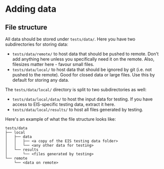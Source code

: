 # Adding data
## File structure
All data should be stored under `tests/data/`. Here you have two subdirectories for storing data:
- `tests/data/remote/` to host data that should be pushed to remote. Don't add anything here unless you specifically need it on the remote. Also, filesizes matter here - favour small files.
- `tests/data/local/` to host data that should be ignored by git (i.e. not pushed to the remote). Good for closed data or large files. Use this by default for storing any data.

The `tests/data/local/` directory is split to two subdirectories as well:
- `tests/data/local/data/` to host the input data for testing. If you have access to EIS-specific testing data, extract it here.
- `tests/data/local/results/` to host all files generated by testing.

Here's an example of what the file structure looks like:
```
tests/data
├── local
│   ├── data
│   │   ├── <a copy of the EIS testing data folder>
│   │   └── <any other data for testing>
│   └── results
│       └── <files generated by testing>
└── remote
    └── <data on remote>
```

